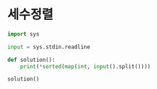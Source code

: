 # 세수정렬

```python
import sys

input = sys.stdin.readline

def solution():
    print(*sorted(map(int, input().split())))

solution()
```

